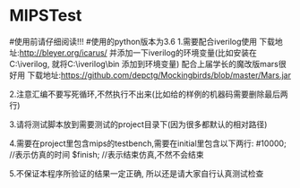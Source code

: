 # MIPSTest

#使用前请仔细阅读!!! 
#使用的python版本为3.6
1.需要配合iverilog使用  下载地址:http://bleyer.org/icarus/ 
  并添加一下iverilog的环境变量(比如安装在C:\iverilog, 就将C:\iverilog\bin 添加到环境变量)
  配合上届学长的魔改版mars很好用  下载地址:https://github.com/depctg/Mockingbirds/blob/master/Mars.jar
  
2.注意汇编不要写死循环,不然执行不出来(比如给的样例的机器码需要删除最后两行)

3.请将测试脚本放到需要测试的project目录下(因为很多都默认的相对路径)

4.需要在project里包含mips的testbench,需要在initial里包含以下两行:
    #10000;     //表示仿真的时间
    $finish;    //表示结束仿真,不然不会结束

5.不保证本程序所验证的结果一定正确, 所以还是请大家自行认真测试检查